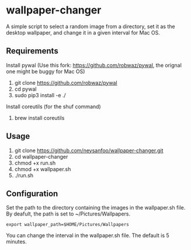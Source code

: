 # wallpaper-changer

A simple script to select a random image from a directory, set it as the desktop wallpaper, and change it in a given interval for Mac OS.

## Requirements
Install pywal (Use this fork: https://github.com/robwaz/pywal, the orignal one might be buggy for Mac OS)
1. git clone https://github.com/robwaz/pywal
2. cd pywal
3. sudo pip3 install -e ./

Install coreutils (for the shuf command)
1. brew install coreutils

## Usage
1. git clone https://github.com/neysanfoo/wallpaper-changer.git
2. cd wallpaper-changer
3. chmod +x run.sh
4. chmod +x wallpaper.sh
5. ./run.sh

## Configuration
Set the path to the directory containing the images in the wallpaper.sh file.
By deafult, the path is set to ~/Pictures/Wallpapers.
```
export wallpaper_path=$HOME/Pictures/Wallpapers
```
You can change the interval in the wallpaper.sh file. The default is 5 minutes.


